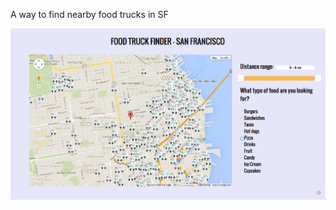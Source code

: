A way to find nearby food trucks in SF

![alt tag](https://raw.githubusercontent.com/alexchao56/FoodTruckFinder/master/images/screenshot.png)
